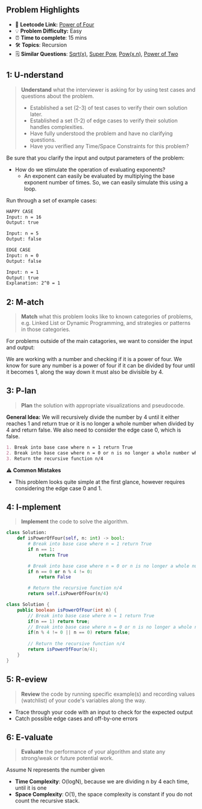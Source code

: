 ## Problem Highlights

* 🔗 **Leetcode Link:** [Power of Four](https://leetcode.com/problems/power-of-four/)
* 💡 **Problem Difficulty:** Easy
* ⏰ **Time to complete**: 15 mins
* 🛠️ **Topics**: Recursion
* 🗒️ **Similar Questions**: [Sqrt(x)](https://leetcode.com/problems/sqrtx/), [Super Pow](https://leetcode.com/problems/super-pow/),  [Pow(x.n)](https://leetcode.com/problems/powx-n/), [Power of Two](https://leetcode.com/problems/power-of-two/)
    
## 1: U-nderstand
 
> **Understand** what the interviewer is asking for by using test cases and questions about the problem.
> 
> - Established a set (2-3) of test cases to verify their own solution later.
> - Established a set (1-2) of edge cases to verify their solution handles complexities.
> - Have fully understood the problem and have no clarifying questions.
> - Have you verified any Time/Space Constraints for this problem?

Be sure that you clarify the input and output parameters of the problem:

- How do we stimulate the operation of evaluating exponents?
    * An exponent can easily be evaluated by multiplying the base exponent number of times. So, we can easily simulate this using a loop.


Run through a set of example cases:

```markdown
HAPPY CASE
Input: n = 16
Output: true

Input: n = 5
Output: false

EDGE CASE 
Input: n = 0
Output: false

Input: n = 1
Output: true
Explanation: 2^0 = 1
```   
    
## 2: M-atch

> **Match**  what this problem looks like to known categories of problems, e.g. Linked List or Dynamic Programming, and strategies or patterns in those categories.

For problems outside of the main catagories, we want to consider the input and output:

We are working with a number and checking if it is a power of four. We know for sure any number is a power of four if it can be divided by four until it becomes 1, along the way down it must also be divisible by 4. 


## 3: P-lan

> **Plan** the solution with appropriate visualizations and pseudocode.

**General Idea:** We will recursively divide the number by 4 until it either reaches 1 and return true or it is no longer a whole number when divided by 4 and return false. We also need to consider the edge case 0, which is false.

```markdown
1. Break into base case where n = 1 return True
2. Break into base case where n = 0 or n is no longer a whole number when divided by 4 return False
3. Return the recursive function n/4 
```

⚠️ **Common Mistakes**

* This problem looks quite simple at the first glance, however requires considering the edge case 0 and 1. 

## 4: I-mplement

> **Implement** the code to solve the algorithm.

```python
class Solution:
    def isPowerOfFour(self, n: int) -> bool:
        # Break into base case where n = 1 return True
        if n == 1:
            return True

        # Break into base case where n = 0 or n is no longer a whole number when divided by 4 return False
        if n == 0 or n % 4 != 0:
            return False

        # Return the recursive function n/4 
        return self.isPowerOfFour(n/4)
```
```java
class Solution {
    public boolean isPowerOfFour(int n) {
        // Break into base case where n = 1 return True
        if(n == 1) return true;
        // Break into base case where n = 0 or n is no longer a whole number when divided by 4 return False
        if(n % 4 != 0 || n == 0) return false;
        
        // Return the recursive function n/4 
        return isPowerOfFour(n/4);    
    }
}
```
    
## 5: R-eview

> **Review** the code by running specific example(s) and recording values (watchlist) of your code's variables along the way.

- Trace through your code with an input to check for the expected output
- Catch possible edge cases and off-by-one errors

## 6: E-valuate

> **Evaluate** the performance of your algorithm and state any strong/weak or future potential work.

Assume N represents the number given

* **Time Complexity**: O(logN), because we are dividing n by 4 each time, until it is one
* **Space Complexity**: O(1), the space complexity is constant if you do not count the recursive stack.
